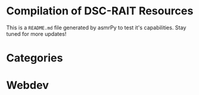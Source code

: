 


Compilation of DSC-RAIT Resources
=================================
This is a ``README.md`` file generated by asmrPy to test it's capabilities. Stay tuned for more updates!
# Categories

# Webdev
